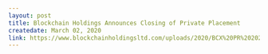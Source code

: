 ```yaml
---
layout: post
title: Blockchain Holdings Announces Closing of Private Placement
createdate: March 02, 2020
link: https://www.blockchainholdingsltd.com/uploads/2020/BCX%20PR%202020-03-02%20Close%20Private%20Placement.pdf
---
```

